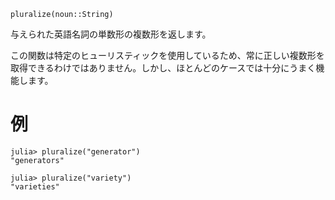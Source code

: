 ```
pluralize(noun::String)
```

与えられた英語名詞の単数形の複数形を返します。

この関数は特定のヒューリスティックを使用しているため、常に正しい複数形を取得できるわけではありません。しかし、ほとんどのケースでは十分にうまく機能します。

# 例

```jldoctest
julia> pluralize("generator")
"generators"

julia> pluralize("variety")
"varieties"
```
